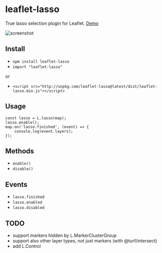 # leaflet-lasso

True lasso selection plugin for Leaflet. [Demo](http://zakjan.github.io/leaflet-lasso/docs/index.html)

![screenshot](http://zakjan.github.io/leaflet-lasso/docs/screenshot.png)

## Install

- `npm install leaflet-lasso`
- `import "leaflet-lasso"`

or

- `<script src="http://unpkg.com/leaflet-lasso@latest/dist/leaflet-lasso.min.js"></script>`

## Usage

```
const lasso = L.lasso(map);
lasso.enable();
map.on('lasso.finished', (event) => {
    console.log(event.layers);
});
```

## Methods

- `enable()`
- `disable()`

## Events

- `lasso.finished`
- `lasso.enabled`
- `lasso.disabled`

## TODO

- support markers hidden by L.MarkerClusterGroup
- support also other layer types, not just markers (with @turf/intersect)
- add L.Control